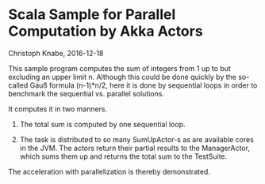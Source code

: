 Scala Sample for Parallel Computation by Akka Actors
====================================================

Christoph Knabe, 2016-12-18

This sample program computes the sum of integers from 1 up to but excluding an upper limit n.
Although this could be done quickly by the so-called Gauß formula (n-1)*n/2, here it is done by sequential loops
in order to benchmark the sequential vs. parallel solutions.

It computes it in two manners.

1) The total sum is computed by one sequential loop.

2) The task is distributed to so many SumUpActor-s as are available cores in the JVM. 
   The actors return their partial results to the ManagerActor, which sums them up and returns the total sum to the TestSuite.
   
The acceleration with parallelization is thereby demonstrated.
